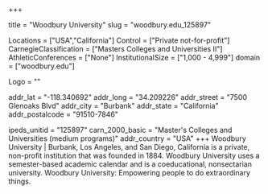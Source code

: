 
+++

title = "Woodbury University"
slug = "woodbury.edu_125897"

Locations = ["USA","California"]
Control = ["Private not-for-profit"]
CarnegieClassification = ["Masters Colleges and Universities II"]
AthleticConferences = ["None"]
InstitutionalSize = ["1,000 - 4,999"]
domain = ["woodbury.edu"]

Logo = ""

addr_lat = "-118.340692"
addr_long = "34.209226"
addr_street = "7500 Glenoaks Blvd"
addr_city = "Burbank"
addr_state = "California"
addr_postalcode = "91510-7846"

ipeds_unitid = "125897"
carn_2000_basic = "Master's Colleges and Universities (medium programs)"
addr_country = "USA"
+++
    Woodbury University | Burbank, Los Angeles, and San Diego, California is a private, non-profit institution that was founded in 1884. Woodbury University uses a semester-based academic calendar and is a coeducational, nonsectarian university. Woodbury University: Empowering people to do extraordinary things.
